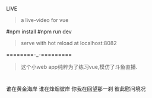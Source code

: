 LIVE
> a live-video for vue

#npm install
#npm run dev
>serve with hot reload at localhost:8082

========-_-=========

>这个小web app纯粹为了练习vue,模仿了斗鱼直播.


#
谁在黄金海岸
谁在烽烟彼岸
你我在回望那一刹
彼此慰问境况
